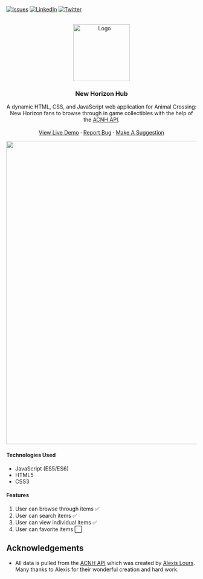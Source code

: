 [![Issues][issues-shield]][issues-url]
[![LinkedIn][linkedin-shield]][linkedin-url]
[![Twitter][twitter-shield]][twitter-url]

<!-- PROJECT LOGO -->
<br />
<div align="center">
  <a href="https://github.com/Jimmy-Vu/new-horizon-hub">
    <img src="https://user-images.githubusercontent.com/88172055/200084628-c53a6b2b-1377-4e63-aac5-848968152bd7.png" alt="Logo" height="150">
  </a>

  
<h3 align="center">New Horizon Hub</h3>

  <p align="center">
    A dynamic HTML, CSS, and JavaScript web application for Animal Crossing: New Horizon fans to browse through in game collectibles with the help of the <a href="http://acnhapi.com">ACNH API</a>.
    <br />
    <br />
    <a href="https://jimmy-vu.github.io/new-horizon-hub/">View Live Demo</a>
    ·
    <a href="https://github.com/Jimmy-Vu/new-horizon-hub/issues">Report Bug</a>
    ·
    <a href="https://github.com/Jimmy-Vu/new-horizon-hub/issues">Make A Suggestion</a>
  </p>
</div>

<p align="center">
  <img width="800" src="https://user-images.githubusercontent.com/88172055/199908888-bf9285e2-4d66-4e09-879d-f0f5d847d617.png" />
 </p>
 

#### Technologies Used
* JavaScript (ES5/ES6)
* HTML5
* CSS3

#### Features
1. User can browse through items :white_check_mark:
2. User can search items :white_check_mark:
3. User can view individual items :white_check_mark:
4. User can favorite items :white_large_square:

## Acknowledgements

* All data is pulled from the [ACNH API](http://acnhapi.com/) which was created by [Alexis Lours](https://github.com/alexislours). Many thanks to Alexis for their wonderful creation and hard work. 

<!-- MARKDOWN LINKS & IMAGES -->
<!-- https://www.markdownguide.org/basic-syntax/#reference-style-links -->

[issues-shield]: https://img.shields.io/github/issues/Jimmy-Vu/new-horizon-hub?style=for-the-badge
[issues-url]: https://github.com/Jimmy-Vu/new-horizon-hub/issues
[linkedin-shield]: https://img.shields.io/badge/-LinkedIn-black.svg?style=for-the-badge&logo=linkedin&colorB=2e67c2
[linkedin-url]: https://linkedin.com/in/JimmyVu2
[twitter-shield]: https://img.shields.io/badge/Twitter-1DA1F2?style=for-the-badge&logo=twitter&logoColor=white
[twitter-url]: https://twitter.com/thrownewJimmy
